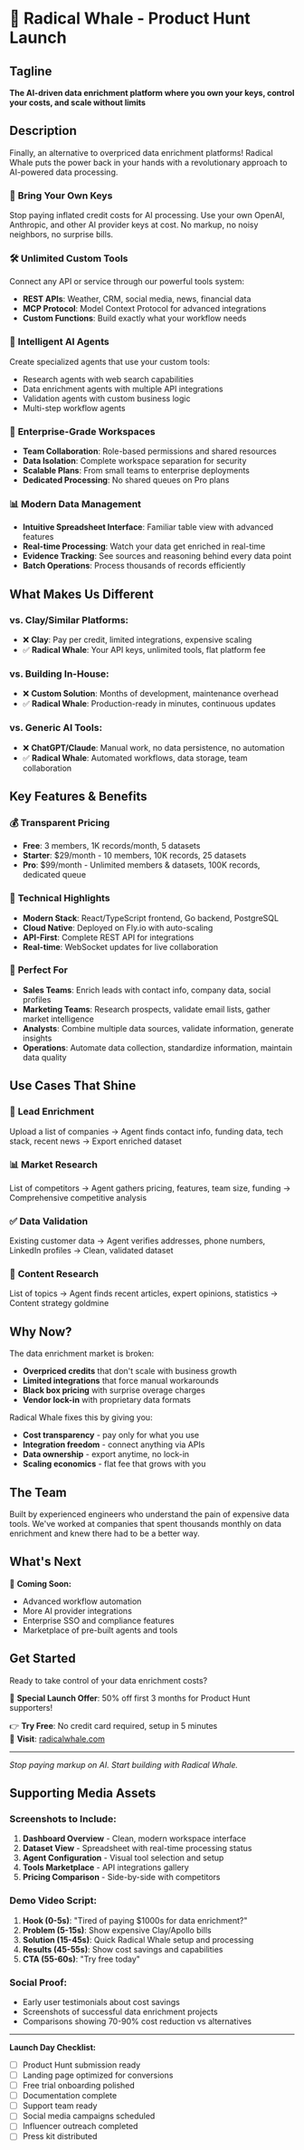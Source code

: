 # 🐋 Radical Whale - Product Hunt Launch

## Tagline

**The AI-driven data enrichment platform where you own your keys, control your costs, and scale without limits**

## Description

Finally, an alternative to overpriced data enrichment platforms! Radical Whale puts the power back in your hands with a revolutionary approach to AI-powered data processing.

### 🔑 **Bring Your Own Keys**

Stop paying inflated credit costs for AI processing. Use your own OpenAI, Anthropic, and other AI provider keys at cost. No markup, no noisy neighbors, no surprise bills.

### 🛠️ **Unlimited Custom Tools**

Connect any API or service through our powerful tools system:

- **REST APIs**: Weather, CRM, social media, news, financial data
- **MCP Protocol**: Model Context Protocol for advanced integrations
- **Custom Functions**: Build exactly what your workflow needs

### 🤖 **Intelligent AI Agents**

Create specialized agents that use your custom tools:

- Research agents with web search capabilities
- Data enrichment agents with multiple API integrations
- Validation agents with custom business logic
- Multi-step workflow agents

### 🏢 **Enterprise-Grade Workspaces**

- **Team Collaboration**: Role-based permissions and shared resources
- **Data Isolation**: Complete workspace separation for security
- **Scalable Plans**: From small teams to enterprise deployments
- **Dedicated Processing**: No shared queues on Pro plans

### 📊 **Modern Data Management**

- **Intuitive Spreadsheet Interface**: Familiar table view with advanced features
- **Real-time Processing**: Watch your data get enriched in real-time
- **Evidence Tracking**: See sources and reasoning behind every data point
- **Batch Operations**: Process thousands of records efficiently

## What Makes Us Different

### vs. Clay/Similar Platforms:

- ❌ **Clay**: Pay per credit, limited integrations, expensive scaling
- ✅ **Radical Whale**: Your API keys, unlimited tools, flat platform fee

### vs. Building In-House:

- ❌ **Custom Solution**: Months of development, maintenance overhead
- ✅ **Radical Whale**: Production-ready in minutes, continuous updates

### vs. Generic AI Tools:

- ❌ **ChatGPT/Claude**: Manual work, no data persistence, no automation
- ✅ **Radical Whale**: Automated workflows, data storage, team collaboration

## Key Features & Benefits

### 💰 **Transparent Pricing**

- **Free**: 3 members, 1K records/month, 5 datasets
- **Starter**: $29/month - 10 members, 10K records, 25 datasets
- **Pro**: $99/month - Unlimited members & datasets, 100K records, dedicated queue

### 🔧 **Technical Highlights**

- **Modern Stack**: React/TypeScript frontend, Go backend, PostgreSQL
- **Cloud Native**: Deployed on Fly.io with auto-scaling
- **API-First**: Complete REST API for integrations
- **Real-time**: WebSocket updates for live collaboration

### 🎯 **Perfect For**

- **Sales Teams**: Enrich leads with contact info, company data, social profiles
- **Marketing Teams**: Research prospects, validate email lists, gather market intelligence
- **Analysts**: Combine multiple data sources, validate information, generate insights
- **Operations**: Automate data collection, standardize information, maintain data quality

## Use Cases That Shine

### 🏢 **Lead Enrichment**

Upload a list of companies → Agent finds contact info, funding data, tech stack, recent news → Export enriched dataset

### 📊 **Market Research**

List of competitors → Agent gathers pricing, features, team size, funding → Comprehensive competitive analysis

### ✅ **Data Validation**

Existing customer data → Agent verifies addresses, phone numbers, LinkedIn profiles → Clean, validated dataset

### 🎯 **Content Research**

List of topics → Agent finds recent articles, expert opinions, statistics → Content strategy goldmine

## Why Now?

The data enrichment market is broken:

- **Overpriced credits** that don't scale with business growth
- **Limited integrations** that force manual workarounds
- **Black box pricing** with surprise overage charges
- **Vendor lock-in** with proprietary data formats

Radical Whale fixes this by giving you:

- **Cost transparency** - pay only for what you use
- **Integration freedom** - connect anything via APIs
- **Data ownership** - export anytime, no lock-in
- **Scaling economics** - flat fee that grows with you

## The Team

Built by experienced engineers who understand the pain of expensive data tools. We've worked at companies that spent thousands monthly on data enrichment and knew there had to be a better way.

## What's Next

🚀 **Coming Soon:**

- Advanced workflow automation
- More AI provider integrations
- Enterprise SSO and compliance features
- Marketplace of pre-built agents and tools

## Get Started

Ready to take control of your data enrichment costs?

🎯 **Special Launch Offer**: 50% off first 3 months for Product Hunt supporters!

👉 **Try Free**: No credit card required, setup in 5 minutes  
🔗 **Visit**: [radicalwhale.com](https://radicalwhale.com)

---

_Stop paying markup on AI. Start building with Radical Whale._

## Supporting Media Assets

### Screenshots to Include:

1. **Dashboard Overview** - Clean, modern workspace interface
2. **Dataset View** - Spreadsheet with real-time processing status
3. **Agent Configuration** - Visual tool selection and setup
4. **Tools Marketplace** - API integrations gallery
5. **Pricing Comparison** - Side-by-side with competitors

### Demo Video Script:

1. **Hook (0-5s)**: "Tired of paying $1000s for data enrichment?"
2. **Problem (5-15s)**: Show expensive Clay/Apollo bills
3. **Solution (15-45s)**: Quick Radical Whale setup and processing
4. **Results (45-55s)**: Show cost savings and capabilities
5. **CTA (55-60s)**: "Try free today"

### Social Proof:

- Early user testimonials about cost savings
- Screenshots of successful data enrichment projects
- Comparisons showing 70-90% cost reduction vs alternatives

---

**Launch Day Checklist:**

- [ ] Product Hunt submission ready
- [ ] Landing page optimized for conversions
- [ ] Free trial onboarding polished
- [ ] Documentation complete
- [ ] Support team ready
- [ ] Social media campaigns scheduled
- [ ] Influencer outreach completed
- [ ] Press kit distributed
